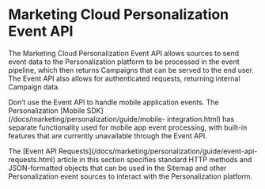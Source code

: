 # Marketing Cloud Personalization Event API

The Marketing Cloud Personalization Event API allows sources to send event
data to the Personalization platform to be processed in the event pipeline,
which then returns Campaigns that can be served to the end user. The Event API
also allows for authenticated requests, returning internal Campaign data.

Don’t use the Event API to handle mobile application events. The
Personalization [Mobile SDK](/docs/marketing/personalization/guide/mobile-
integration.html) has separate functionality used for mobile app event
processing, with built-in features that are currently unavailable through the
Event API.

The [Event API Requests](/docs/marketing/personalization/guide/event-api-
requests.html) article in this section specifies standard HTTP methods and
JSON-formatted objects that can be used in the Sitemap and other
Personalization event sources to interact with the Personalization platform.

